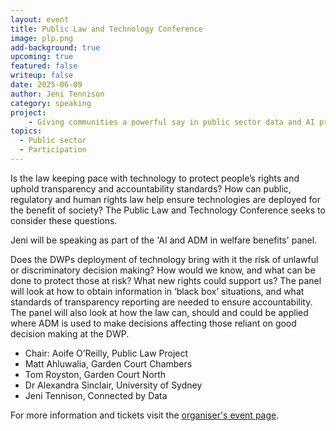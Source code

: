 ```yaml
---
layout: event
title: Public Law and Technology Conference
image: plp.png
add-background: true
upcoming: true
featured: false
writeup: false
date: 2025-06-09
author: Jeni Tennison
category: speaking
project: 
    - Giving communities a powerful say in public sector data and AI projects
topics:
  - Public sector
  - Participation
---
```


Is the law keeping pace with technology to protect people’s rights and uphold transparency and accountability standards? How can public, regulatory and human rights law help ensure technologies are deployed for the benefit of society? The Public Law and Technology Conference seeks to consider these questions.

<!--more-->

Jeni will be speaking as part of the 'AI and ADM in welfare benefits' panel.

Does the DWPs deployment of technology bring with it the risk of unlawful or discriminatory decision making? How would we know, and what can be done to protect those at risk? What new rights could support us? The panel will look at how to obtain information in ‘black box’ situations, and what standards of transparency reporting are needed to ensure accountability. The panel will also look at how the law can, should and could be applied where ADM is used to make decisions affecting those reliant on good decision making at the DWP.

* Chair: Aoife O’Reilly, Public Law Project
* Matt Ahluwalia, Garden Court Chambers
* Tom Royston, Garden Court North
* Dr Alexandra Sinclair, University of Sydney
* Jeni Tennison, Connected by Data

For more information and tickets visit the [organiser's event page](https://publiclawproject.org.uk/events/public-law-and-technology/).